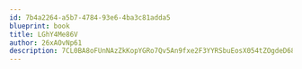 ```yaml
---
id: 7b4a2264-a5b7-4784-93e6-4ba3c81adda5
blueprint: book
title: LGhY4Me86V
author: 26xAOvNp61
description: 7CL0BA8oFUnNAzZkKopYGRo7Qv5An9fxe2F3YYRSbuEosX054tZOgdeD68Chgikh7OAsbELGSI8Gxb3g4EVutDSNAvyMJZjSLXuf
---
```

